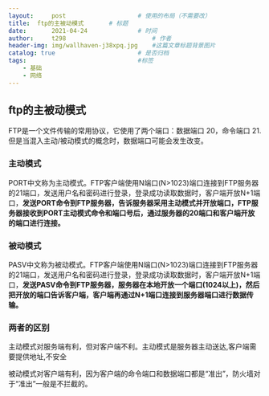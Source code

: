 ```yaml
---
layout:     post   				    # 使用的布局（不需要改）
title: 	ftp的主被动模式		# 标题 
date:       2021-04-24				# 时间
author:     t298						# 作者
header-img: img/wallhaven-j38xpq.jpg 	#这篇文章标题背景图片
catalog: true 						# 是否归档
tags:								#标签
    - 基础
    - 网络
---
```


## ftp的主被动模式

FTP是一个文件传输的常用协议，它使用了两个端口：数据端口 20，命令端口 21.但是当混入主动/被动模式的概念时，数据端口可能会发生改变。

### 主动模式

PORT中文称为主动模式。FTP客户端使用N端口(N>1023)端口连接到FTP服务器的21端口，发送用户名和密码进行登录，登录成功读取数据时，客户端开放N+1端口，**发送PORT命令到FTP服务器，告诉服务器采用主动模式并开放端口，FTP服务器接收到PORT主动模式命令和端口号后，通过服务器的20端口和客户端开放的端口进行连接。**

### 被动模式

PASV中文称为被动模式。FTP客户端使用N端口(N>1023)端口连接到FTP服务器的21端口，发送用户名和密码进行登录，登录成功读取数据时，客户端开放N+1端口，**发送PASV命令到FTP服务器，服务器在本地开放一个端口(1024以上)，然后把开放的端口告诉客户端，客户端再通过N+1端口连接到服务器端口进行数据传输。**

### 两者的区别

主动模式对服务端有利，但对客户端不利。主动模式是服务器主动送达,客户端需要提供地址,不安全

被动模式对客户端有利，因为客户端的命令端口和数据端口都是“准出”，防火墙对于“准出”一般是不拦截的。



